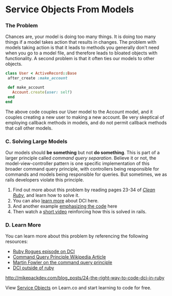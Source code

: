 # Service Objects From Models

### The Problem
 Chances are, your model is doing too many things.  It is doing too many things if a model takes action that results in changes.  The problem with models taking action is that it leads to methods you generally don't need when you go to a model file, and therefore leads to bloated objects with functionality.  A second problem is that it often ties our models to other objects.

 ```ruby
class User < ActiveRecord::Base
  after_create :make_account

  def make_account
    Account.create(user: self)
  end
end
 ```

The above code couples our User model to the Account model, and it couples creating a new user to making a new account.  Be very skeptical of employing callback methods in models, and do not permit callback methods that call other models.

### C. Solving Large Models

Our models should **be something** but not **do something**.  This is part of a larger principle called *command query separation*.  Believe it or not, the model-view-controller pattern is one specific implementation of this broader command query principle, with controllers being responsible for commands and models being responsible for queries.  But sometimes, we as rails developers violate this principle.

1. Find out more about this problem by reading pages 23-34 of *[Clean Ruby](https://www.scribd.com/document/266755502/Jim-Gay-Clean-Ruby-pdf)*, and learn how to solve it.
2. You can also [learn more](https://www.saturnflyer.com/blog/4-simple-steps-extending-ruby-objects-the-tip-of-the-iceberg-with-dci) about DCI here.
3. And another example [emphasizing the code](http://blog.firsthand.ca/2011/10/rails-is-not-your-application.html) here
2. Then watch a [short video](https://www.youtube.com/watch?v=uIp6N89PH-c) reinforcing how this is solved in rails.


### D. Learn More

You can learn more about this problem by referencing the following resources:

* [Ruby Rogues episode on DCI](https://devchat.tv/ruby-rogues/211-rr-dci-with-jim-gay)
* [Command Query Principle Wikipedia Article](https://en.wikipedia.org/wiki/Command%E2%80%93query_separation)
* [Martin Fowler on the command query principle](https://martinfowler.com/bliki/CommandQuerySeparation.html)
* [DCI outside of ruby](http://www.artima.com/articles/dci_vision.html)

http://mikepackdev.com/blog_posts/24-the-right-way-to-code-dci-in-ruby
<p class='util--hide'>View <a href='https://learn.co/lessons/service-objects'>Service Objects</a> on Learn.co and start learning to code for free.</p>
